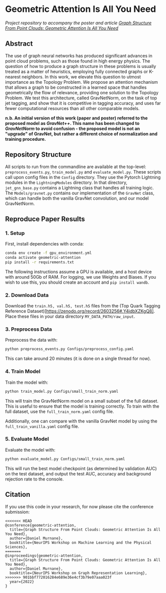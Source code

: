 # Geometric Attention Is All You Need
*Project repository to accompany the poster and article [Graph Structure From Point Clouds: Geometric Attention Is All You Need](https://neurips.cc/virtual/2022/workshop/49979#wse-detail-56982)*

## Abstract
The use of graph neural networks has produced significant advances in point
cloud problems, such as those found in high energy physics. The question of
how to produce a graph structure in these problems is usually treated as a matter
of heuristics, employing fully connected graphs or K-nearest neighbors. In this
work, we elevate this question to utmost importance as the Topology Problem. We
propose an attention mechanism that allows a graph to be constructed in a learned
space that handles geometrically the flow of relevance, providing one solution to
the Topology Problem. We test this architecture, called GravNetNorm, on the task of
top jet tagging, and show that it is competitive in tagging accuracy, and uses far
fewer computational resources than all other comparable models.

**n.b. An initial version of this work (paper and poster) referred to the proposed model as *GravNet++*. This name has been changed to *GravNetNorm* to avoid confusion - the proposed model is not an "upgrade" of GravNet, but rather a different choice of normalization and training procedure.**

## Repository Structure
All scripts to run from the commandline are available at the top-level: `preprocess_events.py`, `train_model.py` and `evaluate_model.py`. These scripts call upon config files in the `Config` directory. They use the Pytorch Lightning modules in the `LightningModules` directory. In that directory, `jet_gnn_base.py` contains a Lightning class that handles all training logic. The `Models/gravnet.py` contains our implementation of the `GravNet` class, which can handle both the vanilla GravNet convolution, and our model GravNetNorm.

## Reproduce Paper Results

### 1. Setup

First, install dependencies with conda:
```bash
conda env create -f gpu_environment.yml
conda activate geometric-attention
pip install -r requirements.txt
```
The following instructions assume a GPU is available, and a host device with around 50Gb of RAM. For logging, we use Weights and Biases. If you wish to use this, you should create an account and `pip install wandb`. 

### 2. Download Data

Download the `train.h5, val.h5, test.h5` files from the (Top Quark Tagging Reference Dataset)[https://zenodo.org/record/2603256#.Y4idbXZKgQ8]. Place these files in your data directory `MY_DATA_PATH/raw_input`.

### 3. Preprocess Data

Preprocess the data with:
```bash
python preprocess_events.py Configs/preprocess_config.yaml
```
This can take around 20 minutes (it is done on a single thread for now).

### 4. Train Model

Train the model with:
```bash
python train_model.py Configs/small_train_norm.yaml
```

This will train the GravNetNorm model on a small subset of the full dataset. This is useful to ensure that the model is training correctly. To train with the full dataset, use the `full_train_norm.yaml` config file.

Additionally, one can compare with the vanilla GravNet model by using the `full_train_vanilla.yaml` config file.

### 5. Evaluate Model

Evaluate the model with:
```bash
python evaluate_model.py Configs/small_train_norm.yaml
```

This will run the best model checkpoint (as determined by validation AUC) on the test dataset, and output the test AUC, accuracy and background rejection rate to the console.

## Citation
If you use this code in your research, for now please cite the conference submission:
```
<<<<<<< HEAD
@conference{geometric-attention,
  title={Graph Structure From Point Clouds: Geometric Attention Is All You Need},
  author={Daniel Murnane},
  booktitle={NeurIPS Workshop on Machine Learning and the Physical Sciences},
=======
@inproceedings{geometric-attention,
  title={Graph Structure From Point Clouds: Geometric Attention Is All You Need},
  author={Daniel Murnane},
  booktitle={NeurIPS Workshop on Graph Representation Learning},
>>>>>>> 901bbf772016284e689e36e4cf3b79e07aaa023f
  year={2022}
}
```
